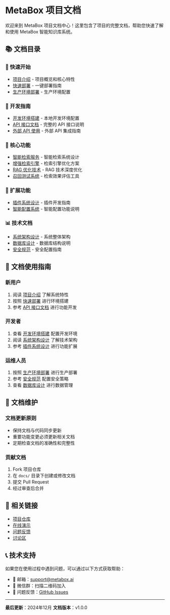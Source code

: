 # MetaBox 项目文档

欢迎来到 MetaBox 项目文档中心！这里包含了项目的完整文档，帮助您快速了解和使用 MetaBox 智能知识库系统。

## 📚 文档目录

### 🚀 快速开始
- [项目介绍](../README.md) - 项目概览和核心特性
- [快速部署](deployment/README.md) - 一键部署指南
- [生产环境部署](deployment/production.md) - 生产环境配置

### 🔧 开发指南
- [开发环境搭建](development/README.md) - 本地开发环境配置
- [API 接口文档](api/README.md) - 完整的 API 接口说明
- [外部 API 使用](api/external_api_design.md) - 外部 API 集成指南

### 🧠 核心功能
- [智能检索服务](intelligent_retrieval_service_design.md) - 智能检索系统设计
- [增强检索引擎](retrieval_engine_enhancement.md) - 检索引擎优化方案
- [RAG 优化技术](rag_optimization_tech.md) - RAG 技术深度优化
- [召回测试系统](recall_test.md) - 检索效果评估工具

### 🔌 扩展功能
- [插件系统设计](development/plugins.md) - 插件开发指南
- [智能配置系统](development/smart_config.md) - 智能配置功能说明

### 📊 技术文档
- [系统架构设计](development/architecture.md) - 系统整体架构
- [数据库设计](development/database.md) - 数据库结构说明
- [安全规范](development/security.md) - 安全配置指南

## 🎯 文档使用指南

### 新用户
1. 阅读 [项目介绍](../README.md) 了解系统特性
2. 按照 [快速部署](deployment/README.md) 进行环境搭建
3. 参考 [API 接口文档](api/README.md) 进行功能开发

### 开发者
1. 查看 [开发环境搭建](development/README.md) 配置开发环境
2. 阅读 [系统架构设计](development/architecture.md) 了解技术架构
3. 参考 [插件系统设计](development/plugins.md) 进行功能扩展

### 运维人员
1. 按照 [生产环境部署](deployment/production.md) 进行生产部署
2. 参考 [安全规范](development/security.md) 配置安全策略
3. 查看 [数据库设计](development/database.md) 进行数据管理

## 📝 文档维护

### 文档更新原则
- 保持文档与代码同步更新
- 重要功能变更必须更新相关文档
- 定期检查文档的准确性和完整性

### 贡献文档
1. Fork 项目仓库
2. 在 `docs/` 目录下创建或修改文档
3. 提交 Pull Request
4. 经过审查后合并

## 🔗 相关链接

- [项目仓库](https://github.com/your-repo/metabox)
- [在线演示](https://demo.metabox.ai)
- [问题反馈](https://github.com/your-repo/metabox/issues)
- [讨论区](https://github.com/your-repo/metabox/discussions)

## 📞 技术支持

如果您在使用过程中遇到问题，可以通过以下方式获取帮助：

- 📧 邮箱：support@metabox.ai
- 💬 微信群：扫描二维码加入
- 🐛 问题反馈：[GitHub Issues](https://github.com/your-repo/metabox/issues)

---

**最后更新**：2024年12月
**文档版本**：v1.0.0 